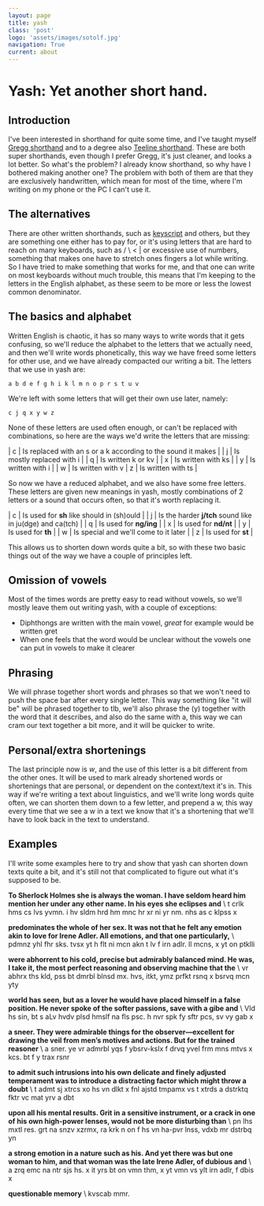 ```yaml
---
layout: page
title: yash
class: 'post'
logo: 'assets/images/sotolf.jpg'
navigation: True
current: about
---
```


# Yash: Yet another short hand.

## Introduction

I've been interested in shorthand for quite some time, and I've taught myself [Gregg shorthand](https://en.wikipedia.org/wiki/Gregg_shorthand)
and to a degree also [Teeline shorthand](https://en.wikipedia.org/wiki/Teeline_Shorthand). These are both super shorthands, even though
I prefer Gregg, it's just cleaner, and looks a lot better. So what's the problem? I already know shorthand, so why have I bothered making
another one? The problem with both of them are that they are exclusively handwritten, which mean for most of the time, where I'm writing
on my phone or the PC I can't use it.


## The alternatives

There are other written shorthands, such as [keyscript](http://www.freewebs.com/cassyjanek/) and others, but they are something one either
has to pay for, or it's using letters that are hard to reach on many keyboards, such as / \ < | or excessive use of numbers, something
that makes one have to stretch ones fingers a lot while writing. So I have tried to make something that works for me, and that one can
write on most keyboards without much trouble, this means that I'm keeping to the letters in the English alphabet, as these seem to be
more or less the lowest common denominator.

## The basics and alphabet

Written English is chaotic, it has so many ways to write words that it gets confusing, so we'll reduce the alphabet to the letters
that we actually need, and then we'll write words phonetically, this way we have freed some letters for other use, and we have already
compacted our writing a bit. The letters that we use in yash are:

    a b d e f g h i k l m n o p r s t u v 

We're left with some letters that will get their own use later, namely:

    c j q x y w z

None of these letters are used often enough, or can't be replaced with combinations, so here are the ways we'd write the letters that are
missing:

| c | Is replaced with an s or a k according to the sound it makes |
| j | Is mostly replaced with i                                    |
| q | Is written k or kv                                           |
| x | Is written with ks                                           |
| y | Is written with i                                            |
| w | Is written with v
| z | Is written with ts                                           |

So now we have a reduced alphabet, and we also have some free letters. These letters are given new meanings in yash, mostly combinations
of 2 letters or a sound that occurs often, so that it's worth replacing it.

| c | Is used for **sh** like should in (sh)ould                |
| j | Is the harder **j/tch** sound like in ju(dge) and ca(tch) |
| q | Is used for **ng/ing**                                    |
| x | Is used for **nd/nt**                                     |
| y | Is used for **th**                                        |
| w | Is special and we'll come to it later                 |
| z | Is used for **st**                                        |


This allows us to shorten down words quite a bit, so with these two basic things out of the way we have a couple of principles left.

## Omission of vowels

Most of the times words are pretty easy to read without vowels, so we'll mostly leave them out writing yash, with a couple of exceptions:

- Diphthongs are written with the main vowel, *great* for example would be written gret
- When one feels that the word would be unclear without the vowels one can put in vowels to make it clearer

## Phrasing

We will phrase together short words and phrases so that we won't need to push the space bar after every single letter. This way something
like "it will be" will be phrased together to tlb, we'll also phrase the (y) together with the word that it describes, and also do the same
with a, this way we can cram our text together a bit more, and it will be quicker to write.

## Personal/extra shortenings

The last principle now is *w*, and the use of this letter is a bit different from the other ones. It will be used to mark already shortened words
or shortenings that are personal, or dependent on the context/text it's in. This way if we're writing a text about linguistics, and we'll write
long words quite often, we can shorten them down to a few letter, and prepend a w, this way every time that we see a w in a text we know that
it's a shortening that we'll have to look back in the text to understand.

## Examples

I'll write some examples here to try and show that yash can shorten down texts quite a bit, and it's still not that complicated to figure
out what it's supposed to be.

**To Sherlock Holmes she is always the woman. I have seldom heard him mention her under any other name. In his eyes she eclipses and** \\
t crlk hms cs lvs yvmn. i hv sldm hrd hm mnc hr xr ni yr nm. nhs as c klpss x

**predominates the whole of her sex. It was not that he felt any emotion akin to love for Irene Adler. All emotions, and that one particularly,** \\
pdmnz yhl fhr sks. tvsx yt h flt ni mcn akn t lv f irn adlr. ll mcns, x yt on ptklli

**were abhorrent to his cold, precise but admirably balanced mind. He was, I take it, the most perfect reasoning and observing machine that the** \\
vr abhrx ths kld, pss bt dmrbl blnsd mx. hvs, itkt, ymz prfkt rsnq x bsrvq mcn yty

**world has seen, but as a lover he would have placed himself in a false position. He never spoke of the softer passions, save with a gibe and** \\
Vld hs sin, bt s aLv hvdv plsd hmslf na fls psc. h nvr spk fy sftr pcs, sv vy gab x

**a sneer. They were admirable things for the observer—excellent for drawing the veil from men’s motives and actions. But for the trained reasoner** \\
a sner. ye vr admrbl yqs f ybsrv-kslx f drvq yvel frm mns mtvs x kcs. bt f y trax rsnr

**to admit such intrusions into his own delicate and finely adjusted temperament was to introduce a distracting factor which might throw a doubt** \\
t admt sj xtrcs xo hs vn dlkt x fnl ajstd tmpamx vs t xtrds a dstrktq fktr vc mat yrv a dbt

**upon all his mental results. Grit in a sensitive instrument, or a crack in one of his own high-power lenses, would not be more disturbing than** \\
pn lhs mxtl res. grt na snzv xzrmx, ra krk n on f hs vn ha-pvr lnss, vdxb mr dstrbq yn

**a strong emotion in a nature such as his. And yet there was but one woman to him, and that woman was the late Irene Adler, of dubious and** \\
a zrq emc na ntr sjs hs. x it yrs bt on vmn thm, x yt vmn vs ylt irn adlr, f dbis x

**questionable memory** \\
kvscab mmr.

